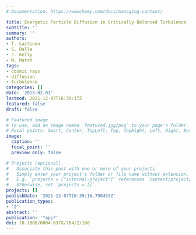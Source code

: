 ```yaml
---
# Documentation: https://wowchemy.com/docs/managing-content/

title: Energetic Particle Diffusion in Critically Balanced Turbulence
subtitle: ''
summary: ''
authors:
- T. Laitinen
- S. Dalla
- J. Kelly
- M. Marsh
tags:
- cosmic rays
- diffusion
- turbulence
categories: []
date: '2013-02-01'
lastmod: 2021-12-07T16:39:17Z
featured: false
draft: false

# Featured image
# To use, add an image named `featured.jpg/png` to your page's folder.
# Focal points: Smart, Center, TopLeft, Top, TopRight, Left, Right, BottomLeft, Bottom, BottomRight.
image:
  caption: ''
  focal_point: ''
  preview_only: false

# Projects (optional).
#   Associate this post with one or more of your projects.
#   Simply enter your project's folder or file name without extension.
#   E.g. `projects = ["internal-project"]` references `content/project/deep-learning/index.md`.
#   Otherwise, set `projects = []`.
projects: []
publishDate: '2021-12-07T16:39:16.798453Z'
publication_types:
- '2'
abstract: ''
publication: '*apj*'
doi: 10.1088/0004-637X/764/2/168
---
```

